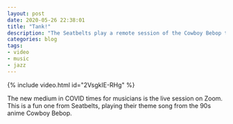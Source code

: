 ```yaml
---
layout: post
date: 2020-05-26 22:38:01
title: "Tank!"
description: "The Seatbelts play a remote session of the Cowboy Bebop theme."
categories: blog
tags:
- video
- music
- jazz
---
```


{% include video.html id="2VsgkIE-RHg" %}

The new medium in COVID times for musicians is the live session on Zoom. This is a fun one from Seatbelts, playing their theme song from the 90s anime Cowboy Bebop.
